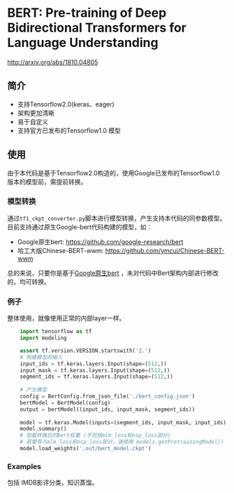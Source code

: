 # BERT: Pre-training of Deep Bidirectional Transformers for Language Understanding
http://arxiv.org/abs/1810.04805

## 简介
* 支持Tensorflow2.0(keras、eager)
* 架构更加清晰
* 易于自定义
* 支持官方已发布的Tensorflow1.0 模型

## 使用
由于本代码是基于Tensorflow2.0构造的，使用Google已发布的Tensorflow1.0 版本的模型前，需提前转换。

### 模型转换

通过`tf1_ckpt_converter.py`脚本进行模型转换，产生支持本代码的同参数模型。
目前支持通过原生Google-bert代码构建的模型，如：
* Google原生bert: https://github.com/google-research/bert
* 哈工大版Chinese-BERT-wwm: https://github.com/ymcui/Chinese-BERT-wwm

总的来说，只要你是基于[Google原生bert](https://github.com/google-research/bert) ，未对代码中Bert架构内部进行修改的，均可转换。

### 例子
整体使用，就像使用正常的内部layer一样。
```python
    import tensorflow as tf
    import modeling

    assert tf.version.VERSION.startswith('2.')
    # 构建模型的输入
    input_ids = tf.keras.layers.Input(shape=(512,))
    input_mask = tf.keras.layers.Input(shape=(512,))
    segment_ids = tf.keras.layers.Input(shape=(512,))
    
    # 产生模型
    config = BertConfig.from_json_file('./bert_config.json')
    bertModel = BertModel(config)
    output = bertModel((input_ids, input_mask, segment_ids))
    
    model = tf.keras.Model(inputs=(segment_ids, input_mask, input_ids), outputs=output)
    model.summary()
    # 加载转换后的Bert权重 (不包括mlm_loss和nsp_loss部分)
    # 若需导入mlm_loss和nsp_loss部分，请使用 models.getPretrainingModel()
    model.load_weights('.out/bert_model.ckpt')

```



### Examples
包括 IMDB影评分类，知识蒸馏。
